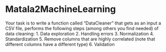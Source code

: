 # Matala2MachineLearning
Your task is to write a function called “DataCleaner” that gets as an input a CSV file,  performs the following steps (among others you find needed) of data cleaning: 1. Data exploration 2. Handling errors 3. Normalization 4. Standardization 5. Remove columns that are highly correlated (note that different columns have a  different type) 6. Validation
